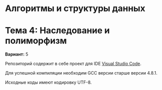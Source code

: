 # Алгоритмы и структуры данных
# Тема 4: Наследование и полиморфизм

**Вариант:** 5  

Репозиторий содержит в себе проект для IDE [Visual Studio Code](https://code.visualstudio.com/).

Для успешной компиляции необходим GCC версии старше версии 4.8.1.

Исходные коды имеют кодировку UTF-8.